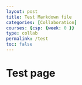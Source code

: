 ```yaml
---
layout: post
title: Test Markdown file
categories: [Collaboration]
courses: {csp: {week: 0 }}
type: collab
permalink: /test
toc: false
---
```


# Test page